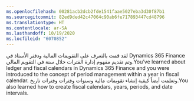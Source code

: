 ```yaml
---
ms.openlocfilehash: 00281acb2dcb2fde1541faae5027eba3d30f87b1
ms.sourcegitcommit: 82ed9ded42c47064c90ab6fe717893447cd48796
ms.translationtype: HT
ms.contentlocale: ar-SA
ms.lasthandoff: 10/19/2020
ms.locfileid: "6070852"
---
```

<span data-ttu-id="e115b-101">لقد قمت بالتعرف على التقويمات المالية ودفتر الأستاذ في Dynamics 365 Finance وتم تقديم مفهوم إدارة الفترات خلال سنة في التقويم المالي.</span><span class="sxs-lookup"><span data-stu-id="e115b-101">You’ve learned about ledger and fiscal calendars in Dynamics 365 Finance and you were introduced to the concept of period management within a year in fiscal calendar.</span></span> <span data-ttu-id="e115b-102">وتعلمت أيضاً كيفية إنشاء تقويمات مالية وسنوات وفترات وفترات تاريخ.</span><span class="sxs-lookup"><span data-stu-id="e115b-102">You also learned how to create fiscal calendars, years, periods, and date intervals.</span></span>

